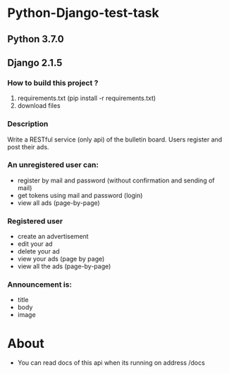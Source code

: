 # Python-Django-test-task
## Рython 3.7.0
## Django 2.1.5
### How to build this project ? 
1. requirements.txt (pip install -r requirements.txt)
2. download files

### Description
Write a RESTful service (only api) of the bulletin board. Users register and post their ads.

### An unregistered user can:
- register by mail and password (without confirmation and sending of mail) 
- get tokens using mail and password (login) 
- view all ads (page-by-page)

### Registered user
- create an advertisement 
- edit your ad
- delete your ad 
- view your ads (page by page) 
- view all the ads (page-by-page)

### Announcement is:
- title 
- body 
- image

# About
- You can read docs of this api  when its running on address /docs
